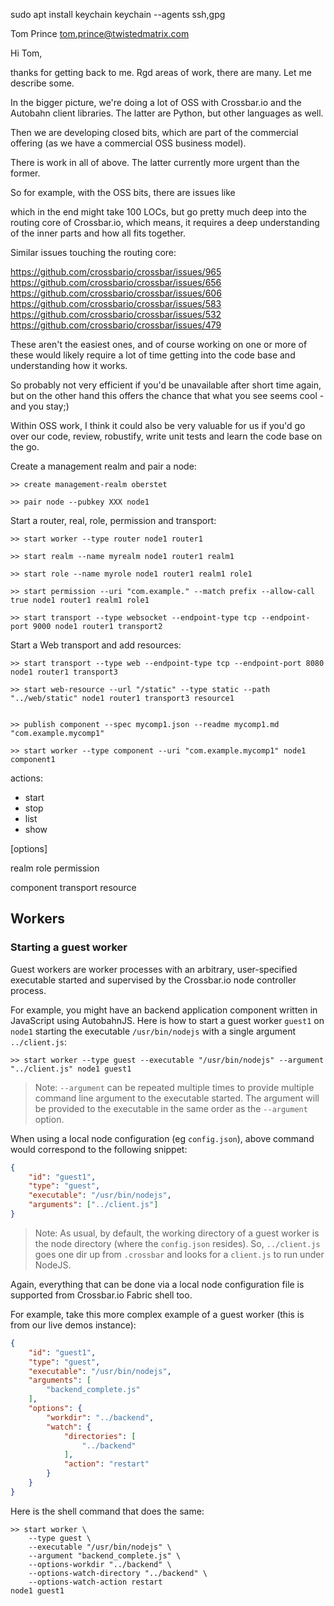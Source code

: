 

sudo apt install keychain
keychain --agents ssh,gpg



Tom Prince <tom.prince@twistedmatrix.com>

Hi Tom,

thanks for getting back to me. Rgd areas of work, there are many. Let me describe some.

In the bigger picture, we're doing a lot of OSS with Crossbar.io and the Autobahn client libraries. The latter are Python, but other languages as well.

Then we are developing closed bits, which are part of the commercial offering (as we have a commercial OSS business model).

There is work in all of above. The latter currently more urgent than the former.

So for example, with the OSS bits, there are issues like


which in the end might take 100 LOCs, but go pretty much deep into the routing core of Crossbar.io, which means, it requires a deep understanding of the inner parts and how all fits together.

Similar issues touching the routing core:

https://github.com/crossbario/crossbar/issues/965
https://github.com/crossbario/crossbar/issues/656
https://github.com/crossbario/crossbar/issues/606
https://github.com/crossbario/crossbar/issues/583
https://github.com/crossbario/crossbar/issues/532
https://github.com/crossbario/crossbar/issues/479

These aren't the easiest ones, and of course working on one or more of these would likely require a lot of time getting into the code base and understanding how it works.

So probably not very efficient if you'd be unavailable after short time again, but on the other hand this offers the chance that what you see seems cool - and you stay;)

Within OSS work, I think it could also be very valuable for us if you'd go over our code, review, robustify, write unit tests and learn the code base on the go.


Create a management realm and pair a node:

    >> create management-realm oberstet

    >> pair node --pubkey XXX node1

Start a router, real, role, permission and transport:

    >> start worker --type router node1 router1

    >> start realm --name myrealm node1 router1 realm1

    >> start role --name myrole node1 router1 realm1 role1

    >> start permission --uri "com.example." --match prefix --allow-call true node1 router1 realm1 role1

    >> start transport --type websocket --endpoint-type tcp --endpoint-port 9000 node1 router1 transport2

Start a Web transport and add resources:

    >> start transport --type web --endpoint-type tcp --endpoint-port 8080 node1 router1 transport3

    >> start web-resource --url "/static" --type static --path "../web/static" node1 router1 transport3 resource1


    >> publish component --spec mycomp1.json --readme mycomp1.md "com.example.mycomp1"

    >> start worker --type component --uri "com.example.mycomp1" node1 component1


actions:

- start
- stop
- list
- show


<action> <resource-type> [options] <resource-path>




realm
role
permission


component
transport
resource





## Workers

### Starting a guest worker

Guest workers are worker processes with an arbitrary, user-specified executable started and supervised by the Crossbar.io node controller process.

For example, you might have an backend application component written in JavaScript using AutobahnJS. Here is how to start a guest worker `guest1` on `node1` starting the executable `/usr/bin/nodejs` with a single argument `../client.js`:

```console
>> start worker --type guest --executable "/usr/bin/nodejs" --argument "../client.js" node1 guest1
```

> Note: `--argument` can be repeated multiple times to provide multiple command line argument to the executable started. The argument will be provided to the executable in the same order as the `--argument` option.

When using a local node configuration (eg `config.json`), above command would correspond to the following snippet:

```json
{
    "id": "guest1",
    "type": "guest",
    "executable": "/usr/bin/nodejs",
    "arguments": ["../client.js"]
}
```

> Note: As usual, by default, the working directory of a guest worker is the node directory (where the `config.json` resides). So, `../client.js` goes one dir up from `.crossbar` and looks for a `client.js` to run under NodeJS.

Again, everything that can be done via a local node configuration file is supported from Crossbar.io Fabric shell too.

For example, take this more complex example of a guest worker (this is from our live demos instance):

```json
{
    "id": "guest1",
    "type": "guest",
    "executable": "/usr/bin/nodejs",
    "arguments": [
        "backend_complete.js"
    ],
    "options": {
        "workdir": "../backend",
        "watch": {
            "directories": [
                "../backend"
            ],
            "action": "restart"
        }
    }
}
```

Here is the shell command that does the same:

```console
>> start worker \
    --type guest \
    --executable "/usr/bin/nodejs" \
    --argument "backend_complete.js" \
    --options-workdir "../backend" \
    --options-watch-directory "../backend" \
    --options-watch-action restart
node1 guest1
```
